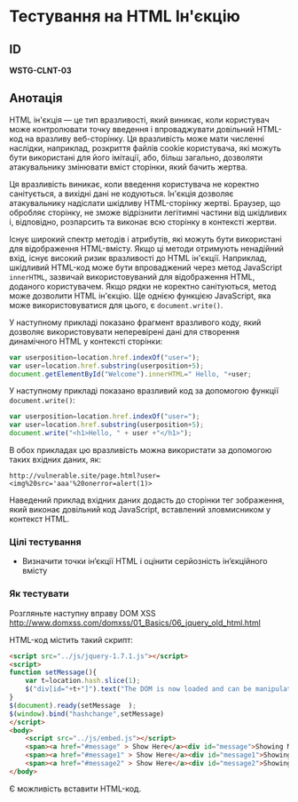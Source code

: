 # Тестування на HTML Ін'єкцію

## ID
**WSTG-CLNT-03**

## Анотація

HTML ін'єкція — це тип вразливості, який виникає, коли користувач може контролювати точку введення і впроваджувати довільний HTML-код на вразливу веб-сторінку. Ця вразливість може мати численні наслідки, наприклад, розкриття файлів cookie користувача, які можуть бути використані для його імітації, або, більш загально, дозволяти атакувальнику змінювати вміст сторінки, який бачить жертва.

Ця вразливість виникає, коли введення користувача не коректно санітується, а вихідні дані не кодуються. Ін'єкція дозволяє атакувальнику надіслати шкідливу HTML-сторінку жертві. Браузер, що обробляє сторінку, не зможе відрізнити легітимні частини від шкідливих і, відповідно, розпарсить та виконає всю сторінку в контексті жертви.

Існує широкий спектр методів і атрибутів, які можуть бути використані для відображення HTML-вмісту. Якщо ці методи отримують ненадійний вхід, існує високий ризик вразливості до HTML ін'єкції. Наприклад, шкідливий HTML-код може бути впроваджений через метод JavaScript `innerHTML`, зазвичай використовуваний для відображення HTML, доданого користувачем. Якщо рядки не коректно санітуються, метод може дозволити HTML ін'єкцію. Ще однією функцією JavaScript, яка може використовуватися для цього, є `document.write()`.

У наступному прикладі показано фрагмент вразливого коду, який дозволяє використовувати неперевірені дані для створення динамічного HTML у контексті сторінки:

```javascript
var userposition=location.href.indexOf("user=");
var user=location.href.substring(userposition+5);
document.getElementById("Welcome").innerHTML=" Hello, "+user;
```

У наступному прикладі показано вразливий код за допомогою функції `document.write()`:

```javascript
var userposition=location.href.indexOf("user=");
var user=location.href.substring(userposition+5);
document.write("<h1>Hello, " + user +"</h1>");
```

В обох прикладах цю вразливість можна використати за допомогою таких вхідних даних, як:

```
http://vulnerable.site/page.html?user=<img%20src='aaa'%20onerror=alert(1)>
```

Наведений приклад вхідних даних додасть до сторінки тег зображення, який виконає довільний код JavaScript, вставлений зловмисником у контекст HTML.

### Цілі тестування
- Визначити точки ін’єкції HTML і оцінити серйозність ін’єкційного вмісту

### Як тестувати

Розгляньте наступну вправу DOM XSS http://www.domxss.com/domxss/01_Basics/06_jquery_old_html.html 

HTML-код містить такий скрипт:

```html
<script src="../js/jquery-1.7.1.js"></script>
<script>
function setMessage(){
    var t=location.hash.slice(1);
    $("div[id="+t+"]").text("The DOM is now loaded and can be manipulated.");
}
$(document).ready(setMessage  );
$(window).bind("hashchange",setMessage)
</script>
<body>
    <script src="../js/embed.js"></script>
    <span><a href="#message" > Show Here</a><div id="message">Showing Message1</div></span>
    <span><a href="#message1" > Show Here</a><div id="message1">Showing Message2</div>
    <span><a href="#message2" > Show Here</a><div id="message2">Showing Message3</div>
</body>
```

Є можливість вставити HTML-код.
